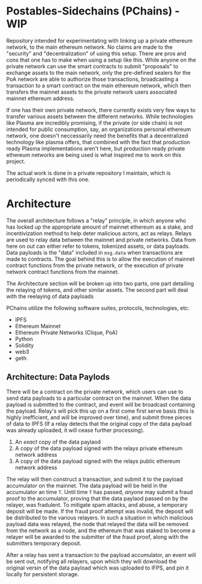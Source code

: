 # Postables-Sidechains (PChains) - WIP

Repository intended for experimentating with linking up a private ethereum network, to the main ethereum network. No claims are made to the "security" and "decentralization" of using this setup. There are pros and cons that one has to make when using a setup like this. While anyone on the private network can use the smart contracts to submit "proposals" to exchange assets to the main network, only the pre-defined sealers for the PoA network are able to authorize those transactions, broadcasting a transaction to a smart contract on the main ethereum network, which then transfers the mainnet assets to the private network users associated mainnet ethereum address.

If one has their own private network, there currently exists very few ways to transfer various assets between the different networks. While technologies like Plasma are incredibly promising, if the private (or side chain) is not intended for public consumption, say, an organizations personal ethereum network, one doesn't neccessarily need the benefits that a decentralized technology like plasma offers, that combined with the fact that production ready Plasma implementations aren't here, but production ready private ethereum networks are being used is what inspired me to work on this project.

The actual work is done in a private repository I maintain, which is periodically synced with this one.

# Architecture

The overall architecture follows a "relay" principle, in which anyone who has locked up the appropriate amount of mainnet ethereum as a stake, and incentivization method to help deter malicious actors, act as relays. Relays are used to relay data between the mainnet and private networks. Data from here on out can either refer to tokens, tokenized assets, or data payloads. Data payloads is the "data" included in `msg.data` when transactions are made to contracts. The goal behind this is to allow the execution of mainnet contract functions from the private network, or the execution of private network contract functions from the mainnet.

The Architecture section will be broken up into two parts, one part detailing the relaying of tokens, and other similar assets. The second part will deal with the reelaying of data payloads


PChains utilize the following software suites, protocols, technologies, etc:
- IPFS
- Ethereum Mainnet
- Ethereum Private Networks (Clique, PoA)
- Python
- Solidity
- web3
- geth

## Architecture: Data Paylods

There will be a contract on the private network, which users can use to send data payloads to a particular contract on the mainnet. When the data payload is submitted to the contract, and event will be broadcast containing the payload. Relay's will pick this up on a first come first serve basis (this is highly inefficient, and will be improved over time), and submit three pieces of data to IPFS (If a relay detects that the original copy of the data payload was already uploaded, it will cease further processing).

1) An *exact* copy of the data paylaod
2) A copy of the data payload signed with the relays private ethereum network address
3) A copy of the data payload signed with the relays public ethereum network address

The relay will then construct a transaction, and submit it to the payload accumulator on the mainnet. The data payload will be held in the accumulator an time `T`. Until time `T` has passed, *anyone* may submit a fraud proof to the accumulator, proving that the data paylaod passed on by the relayer, was fradulent. To mitigate spam attacks, and abuse, a temporary deposit will be made. If the fraud proof attempt was invalid, the deposit will be distributed to the various relayers. In such a situation in which malicious payload data was relayed, the node that relayed the data will be removed from the network as a node, and the ethereum that was staked to become a relayer will be awarded to the submitter of the fraud proof, along with the submitters temporary deposit.

After a relay has sent a transaction to the payload accumulator, an event will be sent out, notifying all relayers, upon which they will download the original versin of the data payload which was uploaded to IFPS, and pin it locally for persistent storage.

